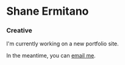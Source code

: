 # Shane Ermitano
### Creative

I'm currently working on a new portfolio site.

In the meantime, you can [email me](mailto:o@shaneermitano.com).
